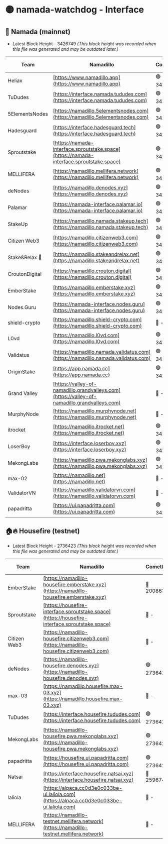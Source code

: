 # 🟡 namada-watchdog - Interface

## 🚀 Namada (mainnet)
- Latest Block Height - 3426749 *(This block height was recorded when this file was generated and may be outdated later.)*

| Team | Namadillo | CometBFT | Indexer | MASP Indexer |
|-|-|-|-|-|
| Heliax | [https://www.namadillo.app](https://www.namadillo.app) | 🟢 3426708 | 🟢 3426708 | 🟢 3426708 |
| TuDudes | [https://interface.namada.tududes.com](https://interface.namada.tududes.com) | 🟢 3426708 | 🟢 3426708 | 🟢 3426708 |
| 5ElementsNodes | [https://namadillo.5elementsnodes.com](https://namadillo.5elementsnodes.com) | 🟢 3426709 | 🟢 3426709 | 🟢 3426708 |
| Hadesguard | [https://interface.hadesguard.tech](https://interface.hadesguard.tech) | 🟢 3426709 | 🟢 3426709 | 🟢 3426709 |
| Sproutstake | [https://namada-interface.sproutstake.space](https://namada-interface.sproutstake.space) | 🟢 3426710 | 🟢 3426710 | 🟢 3426710 |
| MELLIFERA | [https://namadillo.mellifera.network](https://namadillo.mellifera.network) | 🟢 3426711 | 🟢 3426711 | 🟢 3426711 |
| deNodes | [https://namadillo.denodes.xyz](https://namadillo.denodes.xyz) | 🟢 3426712 | 🟢 3426712 | 🟢 3426712 |
| Palamar | [https://namada-interface.palamar.io](https://namada-interface.palamar.io) | 🟢 3426713 | 🟢 3426713 | 🟢 3426713 |
| StakeUp | [https://namadillo.namada.stakeup.tech](https://namadillo.namada.stakeup.tech) | 🟢 3426713 | 🟢 3426713 | 🟢 3426713 |
| Citizen Web3 | [https://namadillo.citizenweb3.com](https://namadillo.citizenweb3.com) | 🟢 3426714 | 🟢 3426714 | 🟢 3426714 |
| Stake&Relax 🦥 | [https://namadillo.stakeandrelax.net](https://namadillo.stakeandrelax.net) | 🟢 3426715 | 🟢 3426715 | 🟢 3426715 |
| CroutonDigital | [https://namadillo.crouton.digital](https://namadillo.crouton.digital) | 🟢 3426716 | 🟢 3426716 | 🟢 3426716 |
| EmberStake | [https://namadillo.emberstake.xyz](https://namadillo.emberstake.xyz) | 🟢 3426716 | 🟢 3426716 | 🟢 3426716 |
| Nodes.Guru | [https://namada-interface.nodes.guru](https://namada-interface.nodes.guru) | 🟢 3426717 | 🟢 3426717 | 🟢 3426717 |
| shield-crypto | [https://namadillo.shield-crypto.com](https://namadillo.shield-crypto.com) | 🔴 - | 🔴 - | 🔴 - |
| L0vd | [https://namadillo.l0vd.com](https://namadillo.l0vd.com) | 🟢 3426723 | 🟢 3426723 | 🟢 3426723 |
| Validatus | [https://namadillo.namada.validatus.com](https://namadillo.namada.validatus.com) | 🟢 3426724 | 🟢 3426724 | 🟢 3426724 |
| OriginStake | [https://app.namada.cc](https://app.namada.cc) | 🟢 3426725 | 🟢 3426725 | 🟢 3426724 |
| Grand Valley | [https://valley-of-namadillo.grandvalleys.com](https://valley-of-namadillo.grandvalleys.com) | 🔴 - | 🔴 - | 🔴 - |
| MurphyNode | [https://namadillo.murphynode.net](https://namadillo.murphynode.net) | 🔴 - | 🔴 - | 🔴 - |
| itrocket | [https://namadillo.itrocket.net](https://namadillo.itrocket.net) | 🟢 3426742 | 🟢 3426742 | 🟢 3426742 |
| LoserBoy | [https://interface.loserboy.xyz](https://interface.loserboy.xyz) | 🟢 3426743 | 🟢 3426743 | 🟢 3426743 |
| MekongLabs | [https://namadillo.pwa.mekonglabs.xyz](https://namadillo.pwa.mekonglabs.xyz) | 🟢 3426744 | 🟢 3426744 | 🟢 3426744 |
| max-02 | [https://namadillo.net](https://namadillo.net) | 🔴 - | 🔴 - | 🔴 - |
| ValidatorVN | [https://namadillo.validatorvn.com](https://namadillo.validatorvn.com) | 🔴 - | 🔴 - | 🔴 - |
| papadritta | [https://ui.papadritta.com](https://ui.papadritta.com) | 🟢 3426749 | 🟢 3426749 | 🔴 - |

## 🏠🔥 Housefire (testnet)
- Latest Block Height - 2736423 *(This block height was recorded when this file was generated and may be outdated later.)*

| Team | Namadillo | CometBFT | Indexer | MASP Indexer |
|-|-|-|-|-|
| EmberStake | [https://namadillo-housefire.emberstake.xyz](https://namadillo-housefire.emberstake.xyz) | 🔴 2008636 | 🔴 - | 🔴 - |
| Sproutstake | [https://housefire-interface.sproutstake.space](https://housefire-interface.sproutstake.space) | 🔴 - | 🔴 - | 🔴 - |
| Citizen Web3 | [https://namadillo-housefire.citizenweb3.com](https://namadillo-housefire.citizenweb3.com) | 🔴 - | 🔴 - | 🔴 - |
| deNodes | [https://namadillo-housefire.denodes.xyz](https://namadillo-housefire.denodes.xyz) | 🟢 2736413 | 🟢 2736413 | 🟢 2736413 |
| max-03 | [https://namadillo.housefire.max-03.xyz](https://namadillo.housefire.max-03.xyz) | 🔴 - | 🔴 - | 🔴 - |
| TuDudes | [https://interface.housefire.tududes.com](https://interface.housefire.tududes.com) | 🟢 2736422 | 🟢 2736422 | 🟢 2736422 |
| MekongLabs | [https://namadillo-housefire.pwa.mekonglabs.xyz](https://namadillo-housefire.pwa.mekonglabs.xyz) | 🟢 2736422 | 🟢 2736422 | 🟢 2736422 |
| papadritta | [https://housefire.ui.papadritta.com](https://housefire.ui.papadritta.com) | 🟢 2736423 | 🟢 2736423 | 🟢 2736423 |
| Natsai | [https://interface.housefire.natsai.xyz](https://interface.housefire.natsai.xyz) | 🔴 2596741 | 🔴 2596741 | 🔴 2596741 |
| laliola | [https://alpaca.cc0d3e0c033be-ui.laliola.com](https://alpaca.cc0d3e0c033be-ui.laliola.com) | 🔴 - | 🔴 - | 🔴 - |
| MELLIFERA | [https://namadillo-testnet.mellifera.network](https://namadillo-testnet.mellifera.network) | 🔴 - | 🟢 2736426 | 🔴 2607259 |

